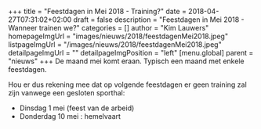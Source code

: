 +++
title = "Feestdagen in Mei 2018 - Training?"
date = 2018-04-27T07:31:02+02:00
draft = false
description = "Feestdagen in Mei 2018 - Wanneer trainen we?"
categories = []
author = "Kim Lauwers"
homepageImgUrl = "images/nieuws/2018/feestdagenMei2018.jpeg"
listpageImgUrl = "/images/nieuws/2018/feestdagenMei2018.jpeg"
detailpageImgUrl = ""
detailpageImgPosition = "left"
[menu.global]
    parent = "nieuws"
+++
De maand mei komt eraan. Typisch een maand met enkele feestdagen.

Hou er dus rekening mee dat op volgende feestdagen er geen training zal zijn vanwege een gesloten sporthal:

- Dinsdag 1 mei (feest van de arbeid)
- Donderdag 10 mei : hemelvaart